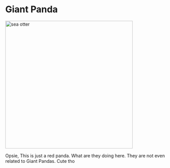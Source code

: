 # Giant Panda

<img src="https://images.unsplash.com/photo-1590692464430-5f55e7221c94?q=80&w=1287&auto=format&fit=crop&ixlib=rb-4.0.3&ixid=M3wxMjA3fDB8MHxwaG90by1wYWdlfHx8fGVufDB8fHx8fA%3D%3D" alt="sea otter" width="400"/>

Opsie, This is just a red panda. What are they doing here. They are not even related to Giant Pandas. Cute tho
